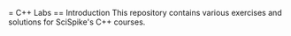 = C++ Labs
== Introduction
This repository contains various exercises and solutions for SciSpike's C++ courses.
